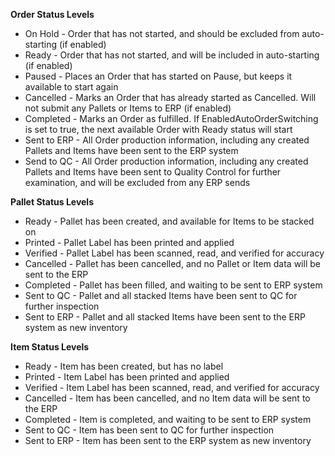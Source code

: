 <a id="OrderStatus"></a>
<b>Order Status Levels</b>
<ul>
    <li>On Hold - Order that has not started, and should be excluded from auto-starting (if enabled)</li>
    <li>Ready - Order that has not started, and will be included in auto-starting (if enabled)</li>
    <li>Paused - Places an Order that has started on Pause, but keeps it available to start again</li>
    <li>Cancelled - Marks an Order that has already started as Cancelled. Will not submit any Pallets or Items to ERP (if enabled)</li>
    <li>Completed - Marks an Order as fulfilled. If EnabledAutoOrderSwitching is set to true, the next available Order with Ready status will start</li>
    <li>Sent to ERP - All Order production information, including any created Pallets and Items have been sent to the ERP system</li>
    <li>Send to QC - All Order production information, including any created Pallets and Items have been sent to Quality Control for further examination, and will be excluded from any ERP sends</li>
</ul>

<a id="PalletStatus"></a>
<b>Pallet Status Levels</b>
<ul>
    <li>Ready - Pallet has been created, and available for Items to be stacked on</li>
    <li>Printed - Pallet Label has been printed and applied</li>
    <li>Verified - Pallet Label has been scanned, read, and verified for accuracy</li>
    <li>Cancelled - Pallet has been cancelled, and no Pallet or Item data will be sent to the ERP</li>
    <li>Completed - Pallet has been filled, and waiting to be sent to ERP system</li>
    <li>Sent to QC - Pallet and all stacked Items have been sent to QC for further inspection</li>
    <li>Sent to ERP - Pallet and all stacked Items have been sent to the ERP system as new inventory</li>
</ul>

<a id="ItemStatus"></a>
<b>Item Status Levels</b>
<ul>
    <li>Ready - Item has been created, but has no label</li>
    <li>Printed - Item Label has been printed and applied</li>
    <li>Verified - Item Label has been scanned, read, and verified for accuracy</li>
    <li>Cancelled - Item has been cancelled, and no Item data will be sent to the ERP</li>
    <li>Completed - Item is completed, and waiting to be sent to ERP system</li>
    <li>Sent to QC - Item has been sent to QC for further inspection</li>
    <li>Sent to ERP - Item has been sent to the ERP system as new inventory</li>
</ul>